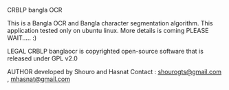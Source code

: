 CRBLP bangla OCR

This is a Bangla OCR and Bangla character segmentation algorithm.
This application tested only on ubuntu linux.
More details is coming PLEASE WAIT..... :)

LEGAL
CRBLP banglaocr is copyrighted open-source software that is released under GPL v2.0 

AUTHOR
developed by Shouro and Hasnat
Contact : shourogts@gmail.com , mhasnat@gmail.com
